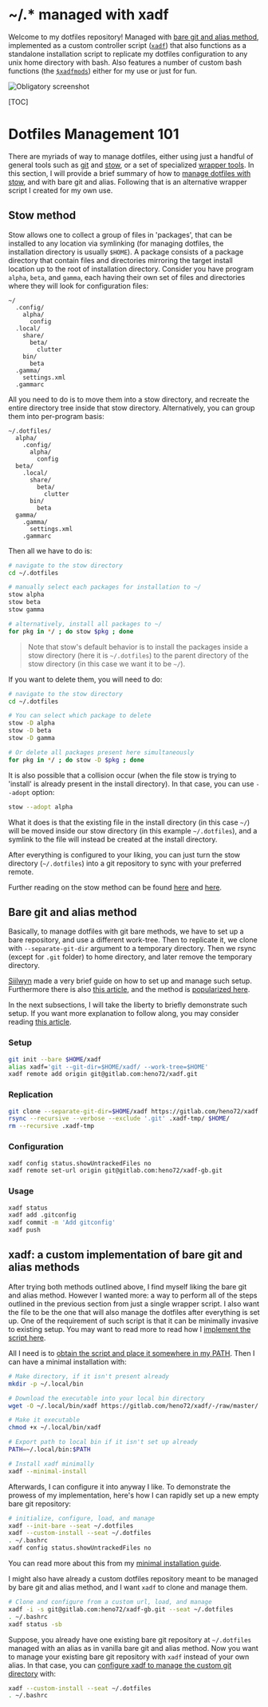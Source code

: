 # ~/.* managed with xadf

Welcome to my dotfiles repository! Managed with [bare git and alias method](https://news.ycombinator.com/item?id=11071754), implemented as a custom controller script ([`xadf`](docs/xadf.md)) that also functions as a standalone installation script to replicate my dotfiles configuration to any unix home directory with bash.
Also features a number of custom bash functions (the [`$xadfmods`](.local/xadf/)) either for my use or just for fun.

![Obligatory screenshot](pics/screenshot.png)

[TOC]

# Dotfiles Management 101

There are myriads of way to manage dotfiles, either using just a handful of general tools such as [git](https://git-scm.com/) and [stow](https://www.gnu.org/software/stow/), or a set of specialized [wrapper tools](https://wiki.archlinux.org/title/Dotfiles#Tools). In this section, I will provide a brief summary of how to [manage dotfiles with stow](https://brandon.invergo.net/news/2012-05-26-using-gnu-stow-to-manage-your-dotfiles.html), and with bare git and alias. Following that is an alternative wrapper script I created for my own use.

## Stow method

Stow allows one to collect a group of files in 'packages', that can be installed to any location via symlinking (for managing dotfiles, the installation directory is usually `$HOME`). A package consists of a package directory that contain files and directories mirroring the target install location up to the root of installation directory. Consider you have program `alpha`, `beta`, and `gamma`, each having their own set of files and directories where they will look for configuration files:

```
~/
  .config/
    alpha/
      config
  .local/
    share/
      beta/
        clutter
    bin/
      beta
  .gamma/
    settings.xml
  .gammarc
```

All you need to do is to move them into a stow directory, and recreate the entire directory tree inside that stow directory. Alternatively, you can group them into per-program basis:

```
~/.dotfiles/
  alpha/
    .config/
      alpha/
        config
  beta/
    .local/
      share/
        beta/
          clutter
      bin/
        beta
  gamma/
    .gamma/
      settings.xml
    .gammarc
```

Then all we have to do is:

```bash
# navigate to the stow directory
cd ~/.dotfiles

# manually select each packages for installation to ~/
stow alpha
stow beta
stow gamma

# alternatively, install all packages to ~/
for pkg in */ ; do stow $pkg ; done
```

> Note that stow's default behavior is to install the packages inside a stow directory (here it is `~/.dotfiles`) to the parent directory of the stow directory (in this case we want it to be `~/`).

If you want to delete them, you will need to do:

```bash
# navigate to the stow directory
cd ~/.dotfiles

# You can select which package to delete
stow -D alpha
stow -D beta
stow -D gamma

# Or delete all packages present here simultaneously
for pkg in */ ; do stow -D $pkg ; done
```

It is also possible that a collision occur (when the file stow is trying to 'install' is already present in the install directory). In that case, you can use `--adopt` option:

```bash
stow --adopt alpha
```

What it does is that the existing file in the install directory (in this case `~/`) will be moved inside our stow directory (in this example `~/.dotfiles`), and a symlink to the file will instead be created at the install directory.

After everything is configured to your liking, you can just turn the stow directory (`~/.dotfiles`) into a git repository to sync with your preferred remote.

Further reading on the stow method can be found [here](https://venthur.de/2021-12-19-managing-dotfiles-with-stow.html) and [here](https://alexpearce.me/2016/02/managing-dotfiles-with-stow/).

## Bare git and alias method

Basically, to manage dotfiles with git bare methods, we have to set up a bare repository, and use a different work-tree. Then to replicate it, we clone with `--separate-git-dir` argument to a temporary directory. Then we rsync (except for `.git` folder) to home directory, and later remove the temporary directory.

[Siilwyn](https://github.com/Siilwyn/my-dotfiles/tree/master/.my-dotfiles) made a very brief guide on how to set up and manage such setup. Furthermore there is also [this article](https://www.atlassian.com/git/tutorials/dotfiles), and the method is [popularized here](https://news.ycombinator.com/item?id=11071754).

In the next subsections, I will take the liberty to briefly demonstrate such setup. If you want more explanation to follow along, you may consider reading [this article](docs/xadf.md#manage-dotfiles-with-bare-git-and-alias-method---basic-idea).

### Setup

```bash
git init --bare $HOME/xadf
alias xadf='git --git-dir=$HOME/xadf/ --work-tree=$HOME'
xadf remote add origin git@gitlab.com:heno72/xadf.git
```

### Replication

```bash
git clone --separate-git-dir=$HOME/xadf https://gitlab.com/heno72/xadf.git .xadf-tmp
rsync --recursive --verbose --exclude '.git' .xadf-tmp/ $HOME/
rm --recursive .xadf-tmp
```

### Configuration

```bash
xadf config status.showUntrackedFiles no
xadf remote set-url origin git@gitlab.com:heno72/xadf-gb.git
```

### Usage

```bash
xadf status
xadf add .gitconfig
xadf commit -m 'Add gitconfig'
xadf push
```

## xadf: a custom implementation of bare git and alias methods

After trying both methods outlined above, I find myself liking the bare git and alias method. However I wanted more: a way to perform all of the steps outlined in the previous section from just a single wrapper script. I also want the file to be the one that will also manage the dotfiles after everything is set up. One of the requirement of such script is that it can be minimally invasive to existing setup. You may want to read more to read how I [implement the script here](docs/xadf.md#implementing-bare-git-with-alias-method-as-a-helper-script).

All I need is to [obtain the script and place it somewhere in my PATH](docs/xadf.md#obtaining-xadf-executable). Then I can have a minimal installation with:

```bash
# Make directory, if it isn't present already
mkdir -p ~/.local/bin

# Download the executable into your local bin directory
wget -O ~/.local/bin/xadf https://gitlab.com/heno72/xadf/-/raw/master/.local/bin/xadf

# Make it executable
chmod +x ~/.local/bin/xadf

# Export path to local bin if it isn't set up already
PATH=~/.local/bin:$PATH

# Install xadf minimally
xadf --minimal-install
```

Afterwards, I can configure it into anyway I like. To demonstrate the prowess of my implementation, here's how I can rapidly set up a new empty bare git repository:

```bash
# initialize, configure, load, and manage
xadf --init-bare --seat ~/.dotfiles
xadf --custom-install --seat ~/.dotfiles
. ~/.bashrc
xadf config status.showUntrackedFiles no
```

You can read more about this from my [minimal installation guide](docs/xadf.md#minimal-installation).

I might also have already a custom dotfiles repository meant to be managed by bare git and alias method, and I want `xadf` to clone and manage them.

```bash
# Clone and configure from a custom url, load, and manage
xadf -i -s git@gitlab.com:heno72/xadf-gb.git --seat ~/.dotfiles
. ~/.bashrc
xadf status -sb
```

Suppose, you already have one existing bare git repository at `~/.dotfiles` managed with an alias as in vanilla bare git and alias method. Now you want to manage your existing bare git repository with `xadf` instead of your own alias. In that case, you can [configure xadf to manage the custom git directory](docs/xadf.md#custom-installation) with:

```bash
xadf --custom-install --seat ~/.dotfiles
. ~/.bashrc
```
